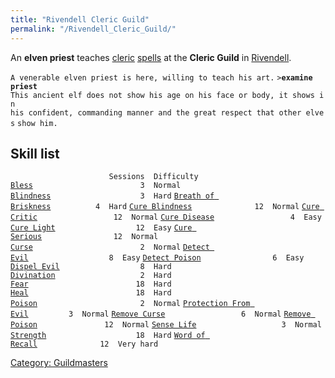 ```yaml
---
title: "Rivendell Cleric Guild"
permalink: "/Rivendell_Cleric_Guild/"
---
```


An **elven priest** teaches [cleric](cleric "wikilink")
[spells](spell "wikilink") at the **Cleric Guild** in
[Rivendell](Rivendell "wikilink").

`A venerable elven priest is here, willing to teach his art.`
`>`**`examine priest`**
`This ancient elf does not show his age on his face or body, it shows in`
`his confident, commanding manner and the great respect that other elves`
`show him.`

## Skill list

`                      Sessions  Difficulty`
[`Bless`](Bless "wikilink")`                        3  Normal`
[`Blindness`](Blindness "wikilink")`                    3  Hard`
[`Breath of Briskness`](Breath_of_Briskness "wikilink")`          4  Hard`
[`Cure Blindness`](Cure_Blindness "wikilink")`              12  Normal`
[`Cure Critic`](Cure_Critic "wikilink")`                 12  Normal`
[`Cure Disease`](Cure_Disease "wikilink")`                 4  Easy`
[`Cure Light`](Cure_Light "wikilink")`                  12  Easy`
[`Cure Serious`](Cure_Serious "wikilink")`                12  Normal`
[`Curse`](Curse "wikilink")`                        2  Normal`
[`Detect Evil`](Detect_Evil "wikilink")`                  8  Easy`
[`Detect Poison`](Detect_Poison "wikilink")`                6  Easy`
[`Dispel Evil`](Dispel_Evil "wikilink")`                  8  Hard`
[`Divination`](Divination "wikilink")`                   2  Hard`
[`Fear`](Fear "wikilink")`                        18  Hard`
[`Heal`](Heal "wikilink")`                        18  Hard`
[`Poison`](Poison "wikilink")`                       2  Normal`
[`Protection From Evil`](Protection_From_Evil "wikilink")`         3  Normal`
[`Remove Curse`](Remove_Curse "wikilink")`                 6  Normal`
[`Remove Poison`](Remove_Poison "wikilink")`               12  Normal`
[`Sense Life`](Sense_Life "wikilink")`                   3  Normal`
[`Strength`](Strength "wikilink")`                    18  Hard`
[`Word of Recall`](Word_of_Recall "wikilink")`              12  Very hard`

[Category: Guildmasters](Category:_Guildmasters "wikilink")